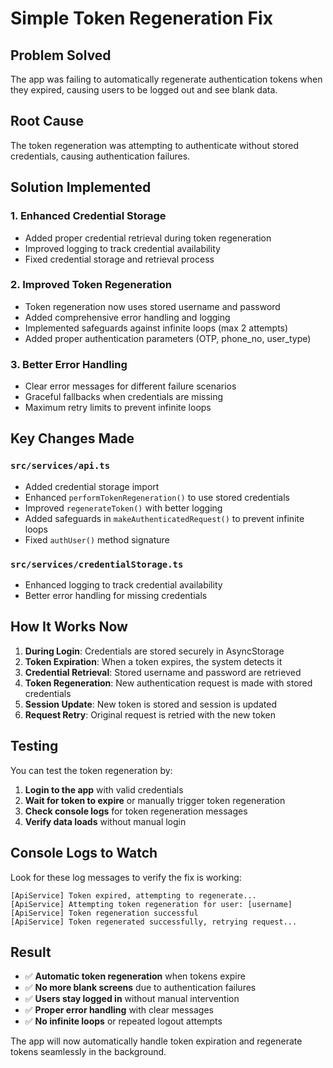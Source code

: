 # Simple Token Regeneration Fix

## Problem Solved
The app was failing to automatically regenerate authentication tokens when they expired, causing users to be logged out and see blank data.

## Root Cause
The token regeneration was attempting to authenticate without stored credentials, causing authentication failures.

## Solution Implemented

### 1. **Enhanced Credential Storage**
- Added proper credential retrieval during token regeneration
- Improved logging to track credential availability
- Fixed credential storage and retrieval process

### 2. **Improved Token Regeneration**
- Token regeneration now uses stored username and password
- Added comprehensive error handling and logging
- Implemented safeguards against infinite loops (max 2 attempts)
- Added proper authentication parameters (OTP, phone_no, user_type)

### 3. **Better Error Handling**
- Clear error messages for different failure scenarios
- Graceful fallbacks when credentials are missing
- Maximum retry limits to prevent infinite loops

## Key Changes Made

### `src/services/api.ts`
- Added credential storage import
- Enhanced `performTokenRegeneration()` to use stored credentials
- Improved `regenerateToken()` with better logging
- Added safeguards in `makeAuthenticatedRequest()` to prevent infinite loops
- Fixed `authUser()` method signature

### `src/services/credentialStorage.ts`
- Enhanced logging to track credential availability
- Better error handling for missing credentials

## How It Works Now

1. **During Login**: Credentials are stored securely in AsyncStorage
2. **Token Expiration**: When a token expires, the system detects it
3. **Credential Retrieval**: Stored username and password are retrieved
4. **Token Regeneration**: New authentication request is made with stored credentials
5. **Session Update**: New token is stored and session is updated
6. **Request Retry**: Original request is retried with the new token

## Testing

You can test the token regeneration by:

1. **Login to the app** with valid credentials
2. **Wait for token to expire** or manually trigger token regeneration
3. **Check console logs** for token regeneration messages
4. **Verify data loads** without manual login

## Console Logs to Watch

Look for these log messages to verify the fix is working:

```
[ApiService] Token expired, attempting to regenerate...
[ApiService] Attempting token regeneration for user: [username]
[ApiService] Token regeneration successful
[ApiService] Token regenerated successfully, retrying request...
```

## Result
- ✅ **Automatic token regeneration** when tokens expire
- ✅ **No more blank screens** due to authentication failures
- ✅ **Users stay logged in** without manual intervention
- ✅ **Proper error handling** with clear messages
- ✅ **No infinite loops** or repeated logout attempts

The app will now automatically handle token expiration and regenerate tokens seamlessly in the background. 